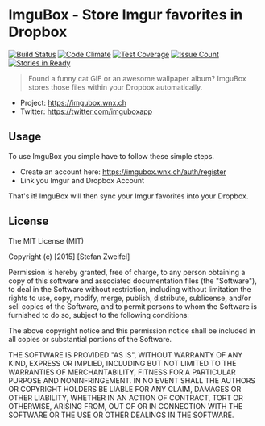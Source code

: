 # ImguBox - Store Imgur favorites in Dropbox

[![Build Status](https://travis-ci.org/stefanzweifel/imgubox.svg?branch=master)](https://travis-ci.org/stefanzweifel/imgubox)
[![Code Climate](https://codeclimate.com/github/stefanzweifel/imgubox/badges/gpa.svg)](https://codeclimate.com/github/stefanzweifel/imgubox)
[![Test Coverage](https://codeclimate.com/github/stefanzweifel/imgubox/badges/coverage.svg)](https://codeclimate.com/github/stefanzweifel/imgubox/coverage)
[![Issue Count](https://codeclimate.com/github/stefanzweifel/imgubox/badges/issue_count.svg)](https://codeclimate.com/github/stefanzweifel/imgubox)
[![Stories in Ready](https://badge.waffle.io/stefanzweifel/imgubox.svg?label=ready&title=Ready)](http://waffle.io/stefanzweifel/imgubox)

> Found a funny cat GIF or an awesome wallpaper album? ImguBox stores those files within your Dropbox automatically.

- Project: https://imgubox.wnx.ch
- Twitter: https://twitter.com/imguboxapp

## Usage

To use ImguBox you simple have to follow these simple steps.

- Create an account here: https://imgubox.wnx.ch/auth/register
- Link you Imgur and Dropbox Account

That's it! ImguBox will then sync your Imgur favorites into your Dropbox.

## License

The MIT License (MIT)

Copyright (c) [2015] [Stefan Zweifel]

Permission is hereby granted, free of charge, to any person obtaining a copy
of this software and associated documentation files (the "Software"), to deal
in the Software without restriction, including without limitation the rights
to use, copy, modify, merge, publish, distribute, sublicense, and/or sell
copies of the Software, and to permit persons to whom the Software is
furnished to do so, subject to the following conditions:

The above copyright notice and this permission notice shall be included in all
copies or substantial portions of the Software.

THE SOFTWARE IS PROVIDED "AS IS", WITHOUT WARRANTY OF ANY KIND, EXPRESS OR
IMPLIED, INCLUDING BUT NOT LIMITED TO THE WARRANTIES OF MERCHANTABILITY,
FITNESS FOR A PARTICULAR PURPOSE AND NONINFRINGEMENT. IN NO EVENT SHALL THE
AUTHORS OR COPYRIGHT HOLDERS BE LIABLE FOR ANY CLAIM, DAMAGES OR OTHER
LIABILITY, WHETHER IN AN ACTION OF CONTRACT, TORT OR OTHERWISE, ARISING FROM,
OUT OF OR IN CONNECTION WITH THE SOFTWARE OR THE USE OR OTHER DEALINGS IN THE
SOFTWARE.
